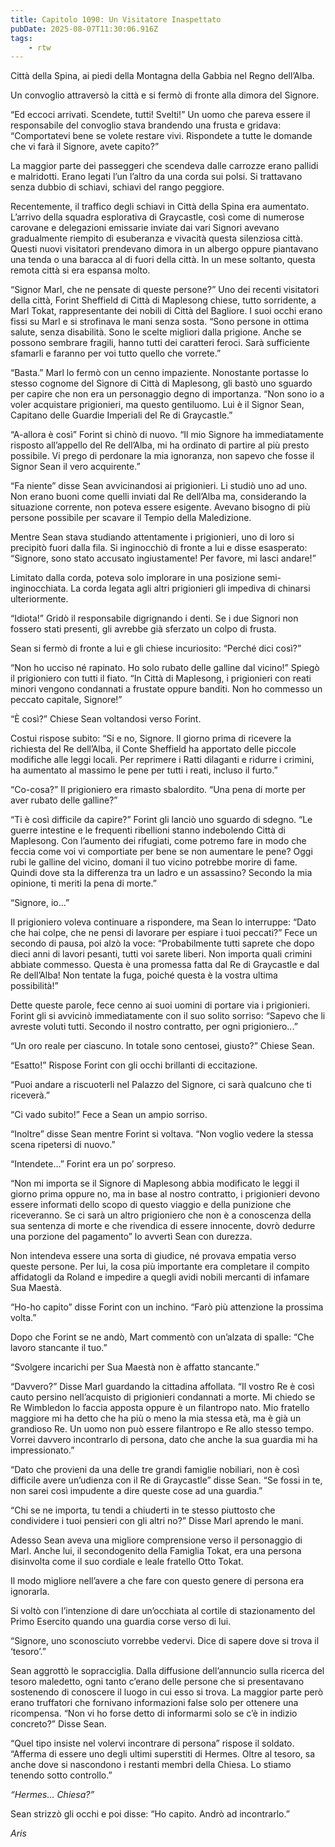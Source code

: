 ```yaml
---
title: Capitolo 1090: Un Visitatore Inaspettato
pubDate: 2025-08-07T11:30:06.916Z
tags:
    - rtw
---
```













Città della Spina, ai piedi della Montagna della Gabbia nel Regno dell’Alba.






Un convoglio attraversò la città e si fermò di fronte alla dimora del Signore.






“Ed eccoci arrivati. Scendete, tutti! Svelti!” Un uomo che pareva essere il responsabile del convoglio stava brandendo una frusta e gridava: “Comportatevi bene se volete restare vivi. Rispondete a tutte le domande che vi farà il Signore, avete capito?”






La maggior parte dei passeggeri che scendeva dalle carrozze erano pallidi e malridotti. Erano legati l’un l’altro da una corda sui polsi. Si trattavano senza dubbio di schiavi, schiavi del rango peggiore.






Recentemente, il traffico degli schiavi in Città della Spina era aumentato. L’arrivo della squadra esplorativa di Graycastle, così come di numerose carovane e delegazioni emissarie inviate dai vari Signori avevano gradualmente riempito di esuberanza e vivacità questa silenziosa città. Questi nuovi visitatori prendevano dimora in un albergo oppure piantavano una tenda o una baracca al di fuori della città. In un mese soltanto, questa remota città si era espansa molto.






“Signor Marl, che ne pensate di queste persone?” Uno dei recenti visitatori della città, Forint Sheffield di Città di Maplesong chiese, tutto sorridente, a Marl Tokat, rappresentante dei nobili di Città del Bagliore. I suoi occhi erano fissi su Marl e si strofinava le mani senza sosta. “Sono persone in ottima salute, senza disabilità. Sono le scelte migliori dalla prigione. Anche se possono sembrare fragili, hanno tutti dei caratteri feroci. Sarà sufficiente sfamarli e faranno per voi tutto quello che vorrete.”






“Basta.” Marl lo fermò con un cenno impaziente. Nonostante portasse lo stesso cognome del Signore di Città di Maplesong, gli bastò uno sguardo per capire che non era un personaggio degno di importanza. “Non sono io a voler acquistare prigionieri, ma questo gentiluomo. Lui è il Signor Sean, Capitano delle Guardie Imperiali del Re di Graycastle.”






“A-allora è così” Forint si chinò di nuovo. “Il mio Signore ha immediatamente risposto all’appello del Re dell’Alba, mi ha ordinato di partire al più presto possibile. Vi prego di perdonare la mia ignoranza, non sapevo che fosse il Signor Sean il vero acquirente.”






“Fa niente” disse Sean avvicinandosi ai prigionieri. Li studiò uno ad uno. Non erano buoni come quelli inviati dal Re dell’Alba ma, considerando la situazione corrente, non poteva essere esigente. Avevano bisogno di più persone possibile per scavare il Tempio della Maledizione.






Mentre Sean stava studiando attentamente i prigionieri, uno di loro si precipitò fuori dalla fila. Si inginocchiò di fronte a lui e disse esasperato: “Signore, sono stato accusato ingiustamente! Per favore, mi lasci andare!”






Limitato dalla corda, poteva solo implorare in una posizione semi-inginocchiata. La corda legata agli altri prigionieri gli impediva di chinarsi ulteriormente.






“Idiota!” Gridò il responsabile digrignando i denti. Se i due Signori non fossero stati presenti, gli avrebbe già sferzato un colpo di frusta.






Sean si fermò di fronte a lui e gli chiese incuriosito: “Perché dici così?”






“Non ho ucciso né rapinato. Ho solo rubato delle galline dal vicino!” Spiegò il prigioniero con tutti il fiato. “In Città di Maplesong, i prigionieri con reati minori vengono condannati a frustate oppure banditi. Non ho commesso un peccato capitale, Signore!”






“È così?” Chiese Sean voltandosi verso Forint.






Costui rispose subito: “Si e no, Signore. Il giorno prima di ricevere la richiesta del Re dell’Alba, il Conte Sheffield ha apportato delle piccole modifiche alle leggi locali. Per reprimere i Ratti dilaganti e ridurre i crimini, ha aumentato al massimo le pene per tutti i reati, incluso il furto.”






“Co-cosa?” Il prigioniero era rimasto sbalordito. “Una pena di morte per aver rubato delle galline?”






“Ti è così difficile da capire?” Forint gli lanciò uno sguardo di sdegno. “Le guerre intestine e le frequenti ribellioni stanno indebolendo Città di Maplesong. Con l’aumento dei rifugiati, come potremo fare in modo che feccia come voi vi comportiate per bene se non aumentare le pene? Oggi rubi le galline del vicino, domani il tuo vicino potrebbe morire di fame. Quindi dove sta la differenza tra un ladro e un assassino? Secondo la mia opinione, ti meriti la pena di morte.”






“Signore, io...”






Il prigioniero voleva continuare a rispondere, ma Sean lo interruppe: “Dato che hai colpe, che ne pensi di lavorare per espiare i tuoi peccati?” Fece un secondo di pausa, poi alzò la voce: “Probabilmente tutti saprete che dopo dieci anni di lavori pesanti, tutti voi sarete liberi. Non importa quali crimini abbiate commesso. Questa è una promessa fatta dal Re di Graycastle e dal Re dell’Alba! Non tentate la fuga, poiché questa è la vostra ultima possibilità!”






Dette queste parole, fece cenno ai suoi uomini di portare via i prigionieri. Forint gli si avvicinò immediatamente con il suo solito sorriso: “Sapevo che li avreste voluti tutti. Secondo il nostro contratto, per ogni prigioniero...”






“Un oro reale per ciascuno. In totale sono centosei, giusto?” Chiese Sean.






“Esatto!” Rispose Forint con gli occhi brillanti di eccitazione.






“Puoi andare a riscuoterli nel Palazzo del Signore, ci sarà qualcuno che ti riceverà.”






“Ci vado subito!” Fece a Sean un ampio sorriso.






“Inoltre” disse Sean mentre Forint si voltava. “Non voglio vedere la stessa scena ripetersi di nuovo.”






“Intendete...” Forint era un po’ sorpreso.






“Non mi importa se il Signore di Maplesong abbia modificato le leggi il giorno prima oppure no, ma in base al nostro contratto, i prigionieri devono essere informati dello scopo di questo viaggio e della punizione che riceveranno. Se ci sarà un altro prigioniero che non è a conoscenza della sua sentenza di morte e che rivendica di essere innocente, dovrò dedurre una porzione del pagamento” lo avvertì Sean con durezza.






Non intendeva essere una sorta di giudice, né provava empatia verso queste persone. Per lui, la cosa più importante era completare il compito affidatogli da Roland e impedire a quegli avidi nobili mercanti di infamare Sua Maestà.






“Ho-ho capito” disse Forint con un inchino. “Farò più attenzione la prossima volta.”






Dopo che Forint se ne andò, Mart commentò con un’alzata di spalle: “Che lavoro stancante il tuo.”






“Svolgere incarichi per Sua Maestà non è affatto stancante.”






“Davvero?” Disse Marl guardando la cittadina affollata. “Il vostro Re è così cauto persino nell’acquisto di prigionieri condannati a morte. Mi chiedo se Re Wimbledon lo faccia apposta oppure è un filantropo nato. Mio fratello maggiore mi ha detto che ha più o meno la mia stessa età, ma è già un grandioso Re. Un uomo non può essere filantropo e Re allo stesso tempo. Vorrei davvero incontrarlo di persona, dato che anche la sua guardia mi ha impressionato.”






“Dato che provieni da una delle tre grandi famiglie nobiliari, non è così difficile avere un’udienza con il Re di Graycastle” disse Sean. “Se fossi in te, non sarei così impudente a dire queste cose ad una guardia.”






“Chi se ne importa, tu tendi a chiuderti in te stesso piuttosto che condividere i tuoi pensieri con gli altri no?” Disse Marl aprendo le mani.






Adesso Sean aveva una migliore comprensione verso il personaggio di Marl. Anche lui, il secondogenito della Famiglia Tokat, era una persona disinvolta come il suo cordiale e leale fratello Otto Tokat.






Il modo migliore nell’avere a che fare con questo genere di persona era ignorarla.






Si voltò con l’intenzione di dare un’occhiata al cortile di stazionamento del Primo Esercito quando una guardia corse verso di lui.






“Signore, uno sconosciuto vorrebbe vedervi. Dice di sapere dove si trova il ‘tesoro’.”






Sean aggrottò le sopracciglia. Dalla diffusione dell’annuncio sulla ricerca del tesoro maledetto, ogni tanto c’erano delle persone che si presentavano sostenendo di conoscere il luogo in cui esso si trova. La maggior parte però erano truffatori che fornivano informazioni false solo per ottenere una ricompensa. “Non vi ho forse detto di informarmi solo se c’è in indizio concreto?” Disse Sean.






“Quel tipo insiste nel volervi incontrare di persona” rispose il soldato. “Afferma di essere uno degli ultimi superstiti di Hermes. Oltre al tesoro, sa anche dove si nascondono i restanti membri della Chiesa. Lo stiamo tenendo sotto controllo.”






<em>“Hermes... Chiesa?”</em>






Sean strizzò gli occhi e poi disse: “Ho capito. Andrò ad incontrarlo.”






<em>Aris</em>


                                


                                



